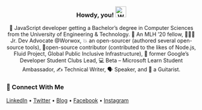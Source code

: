 <div align="center">
  
<h3>Howdy, you! <img src="https://github.com/TheDudeThatCode/TheDudeThatCode/blob/master/Assets/Hi.gif" width="29px" alt="Waving"> </h3>

🚀 JavaScript developer getting a Bachelor’s degree in Computer Sciences from the University of Engineering & Technology. 🐼 An MLH ’20 fellow, 👨🏻‍💻 Jr. Dev Advocate @Worwox, 💥 an open-sourcer (authored several open-source tools), 🦉open-source contributor (contributed to the likes of Node.js, Fluid Project, Global Public Inclusive Infrastructure), 🙌 former Google’s Developer Student Clubs Lead, 💻 Beta – Microsoft Learn Student Ambassador, ✍️ Technical Writer, 🗣 Speaker, and 🎸 a Guitarist.

</div>

### 👥 Connect With Me

[LinkedIn](https://www.linkedin.com/in/msaaddev/) • [Twitter](https://twitter.com/msaaddev) • [Blog](http://msaad.dev/) • [Facebook](https://www.facebook.com/msaaddev/) • [Instagram](https://www.instagram.com/msaaddev/)
